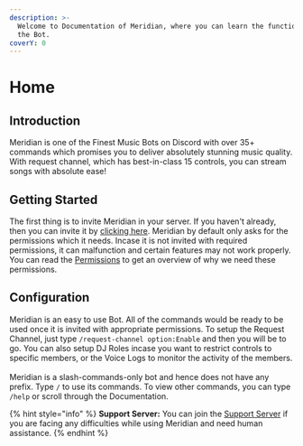 ```yaml
---
description: >-
  Welcome to Documentation of Meridian, where you can learn the functioning of
  the Bot.
coverY: 0
---
```


# Home

## Introduction

Meridian is one of the Finest Music Bots on Discord with over 35+ commands which promises you to deliver absolutely stunning music quality. With request channel, which has best-in-class 15 controls, you can stream songs with absolute ease!

## Getting Started

The first thing is to invite Meridian in your server. If you haven't already, then you can invite it by [clicking here](https://discord.com/api/oauth2/authorize?client\_id=933686221727731794\&permissions=274881342737\&scope=bot%20applications.commands). Meridian by default only asks for the permissions which it needs. Incase it is not invited with required permissions, it can malfunction and certain features may not work properly. You can read the [Permissions](faq/permissions.md) to get an overview of why we need these permissions.

## Configuration

Meridian is an easy to use Bot. All of the commands would be ready to be used once it is invited with appropriate permissions. To setup the Request Channel, just type `/request-channel option:Enable` and then you will be to go. You can also setup DJ Roles incase you want to restrict controls to specific members, or the Voice Logs to monitor the activity of the members.\
\
Meridian is a slash-commands-only bot and hence does not have any prefix. Type `/` to use its commands. To view other commands, you can type `/help` or scroll through the Documentation.

{% hint style="info" %}
**Support Server:** You can join the [Support Server](https://discord.gg/xe7GTYh9PR) if you are facing any difficulties while using Meridian and need human assistance.
{% endhint %}

